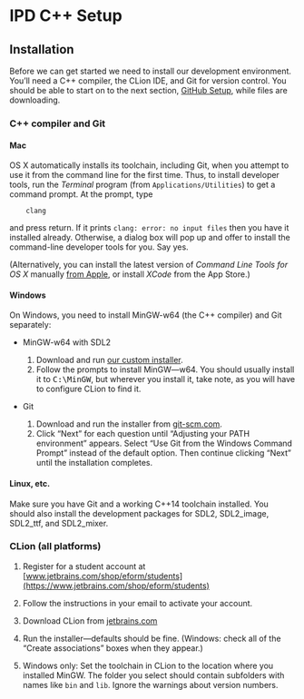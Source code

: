 # IPD C++ Setup

## Installation

Before we can get started we need to install our development environment. You’ll need a C++ compiler, the CLion IDE, and Git for version control. You should be able to start on to the next section, [GitHub Setup](#github-setup), while files are downloading.

### C++ compiler and Git

#### Mac

OS X automatically installs its toolchain, including Git, when you attempt to use it from the command line for the first time. Thus, to install developer tools, run the *Terminal* program (from `Applications/Utilities`) to get a command prompt. At the prompt, type

```
    clang
```

and press return. If it prints `clang: error: no input files` then you have it installed already. Otherwise, a dialog box will pop up and offer to install the command-line developer tools for you. Say yes.

(Alternatively, you can install the latest version of *Command Line Tools for OS X* manually [from Apple](https://developer.apple.com/downloads/), or install *XCode* from the App Store.)

#### Windows

On Windows, you need to install MinGW-w64 (the C++ compiler) and Git separately:

  - MinGW-w64 with SDL2

    1.  Download and run [our custom installer](https://users.eecs.northwestern.edu/~jesse/MinGW-SDL2.exe).
    2.  Follow the prompts to install MinGW—w64. You should usually install it to <tt>C:\MinGW</tt>, but wherever you install it, take note, as you will have to configure CLion to find it.

  - Git

    1.  Download and run the installer from [git-scm.com](https://git-scm.com/download/win).
    2.  Click “Next” for each question until “Adjusting your PATH environment” appears. Select “Use Git from the Windows Command Prompt” instead of the default option. Then continue clicking “Next” until the installation completes.

#### Linux, etc.

Make sure you have Git and a working C++14 toolchain installed. You
should also install the development packages for SDL2, SDL2_image,
SDL2_ttf, and SDL2_mixer.

### CLion (all platforms)

1.  Register for a student account at [www.jetbrains.com/shop/eform/students](https://www.jetbrains.com/shop/eform/students)

2.  Follow the instructions in your email to activate your account.

3.  Download CLion from [jetbrains.com](https://www.jetbrains.com/clion/download)

4.  Run the installer—defaults should be fine. (Windows: check all of the “Create associations” boxes when they appear.)

5.  Windows only: Set the toolchain in CLion to the location where you installed MinGW. The folder you select should contain subfolders with names like `bin` and `lib`. Ignore the warnings about version numbers.

